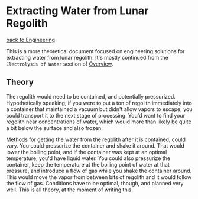 Extracting Water from Lunar Regolith
===

[back to Engineering](../Engineering.md)

This is a more theoretical document focused on engineering solutions for extracting water from lunar regolith. It's mostly continued from the `Electrolysis of Water` section of [Overview](../Overview.md).

## Theory

The regolith would need to be contained, and potentially pressurized. Hypothetically speaking, if you were to put a ton of regolith immediately into a container that maintained a vacuum but didn't allow vapors to escape, you could transport it to the next stage of processing. You'd want to find your regolith near concentrations of water, which would more than likely be quite a bit below the surface and also frozen.

Methods for getting the water from the regolith after it is contained, could vary. You could pressurize the container and shake it around. That would lower the boiling point, and if the container was kept at an optimal temperature, you'd have liquid water. You could also pressurize the container, keep the temperature at the boiling point of water at that pressure, and introduce a flow of gas while you shake the container around. This would move the vapor from between bits of regolith and it would follow the flow of gas. Conditions have to be optimal, though, and planned very well. This is all theory, at the moment of writing this.
